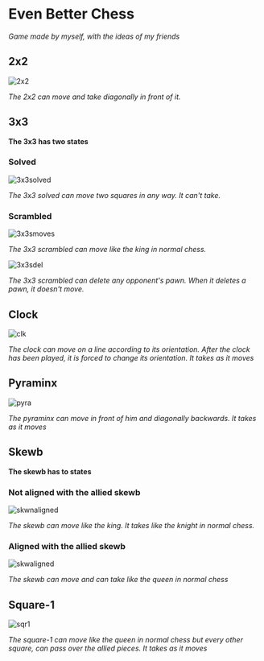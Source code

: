# Even Better Chess

*Game made by myself, with the ideas of my friends*

## 2x2

![2x2](2x2.png)

*The 2x2 can move and take diagonally in front of it.*

## 3x3

**The 3x3 has two states**

### Solved

![3x3solved](3x3.png)

*The 3x3 solved can move two squares in any way. It can't take.*

### Scrambled

![3x3smoves](3x3s_moves.png)

*The 3x3 scrambled can move like the king in normal chess.*

![3x3sdel](3x3s_del.png)

*The 3x3 scrambled can delete any opponent's pawn. When it deletes a pawn, it doesn't move.*

## Clock

![clk](clk.png)

*The clock can move on a line according to its orientation. After the clock has been played, it is forced to change its orientation. It takes as it moves*

## Pyraminx

![pyra](pyra.png)

*The pyraminx can move in front of him and diagonally backwards. It takes as it moves*

## Skewb

**The skewb has to states**

### Not aligned with the allied skewb

![skwnaligned](skw_not_aligned.png)

*The skewb can move like the king. It takes like the knight in normal chess.*

### Aligned with the allied skewb

![skwaligned](skw_aligned.png)

*The skewb can move and can take like the queen in normal chess*

## Square-1

![sqr1](sqr1.png)

*The square-1 can move like the queen in normal chess but every other square, can pass over the allied pieces. It takes as it moves*
